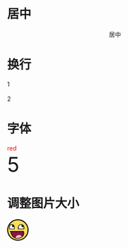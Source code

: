 # 居中
<center>居中</center>

# 换行
1
<br>
<br>
2

# 字体
<font color=red> red</font>  
<font size=20> 5</font>  

# 调整图片大小  
<img decoding="async" src="../VSCode/img/awesomeface.png" width="10%">